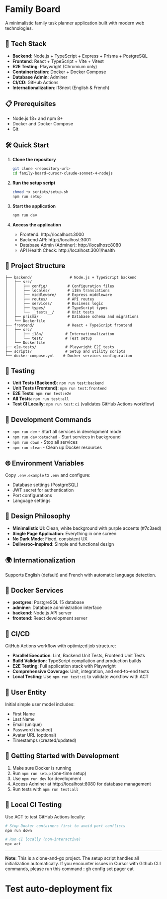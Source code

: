 # Family Board

A minimalistic family task planner application built with modern web technologies.

## 🚀 Tech Stack

- **Backend**: Node.js + TypeScript + Express + Prisma + PostgreSQL
- **Frontend**: React + TypeScript + Vite + Vitest
- **E2E Testing**: Playwright (Chromium only)
- **Containerization**: Docker + Docker Compose
- **Database Admin**: Adminer
- **CI/CD**: GitHub Actions
- **Internationalization**: i18next (English & French)

## 📋 Prerequisites

- Node.js 18+ and npm 8+
- Docker and Docker Compose
- Git

## 🛠️ Quick Start

1. **Clone the repository**
   ```bash
   git clone <repository-url>
   cd family-board-cursor-claude-sonnet-4-nodejs
   ```

2. **Run the setup script**
   ```bash
   chmod +x scripts/setup.sh
   npm run setup
   ```

3. **Start the application**
   ```bash
   npm run dev
   ```

4. **Access the application**
   - Frontend: http://localhost:3000
   - Backend API: http://localhost:3001
   - Database Admin (Adminer): http://localhost:8080
   - API Health Check: http://localhost:3001/health

## 📁 Project Structure

```
├── backend/                 # Node.js + TypeScript backend
│   ├── src/
│   │   ├── config/         # Configuration files
│   │   ├── locales/        # i18n translations
│   │   ├── middleware/     # Express middleware
│   │   ├── routes/         # API routes
│   │   ├── services/       # Business logic
│   │   ├── types/          # TypeScript types
│   │   └── __tests__/      # Unit tests
│   ├── prisma/             # Database schema and migrations
│   └── Dockerfile
├── frontend/               # React + TypeScript frontend
│   ├── src/
│   │   ├── i18n/          # Internationalization
│   │   └── test/          # Test setup
│   └── Dockerfile
├── e2e-tests/             # Playwright E2E tests
├── scripts/               # Setup and utility scripts
└── docker-compose.yml    # Docker services configuration
```

## 🧪 Testing

- **Unit Tests (Backend)**: `npm run test:backend`
- **Unit Tests (Frontend)**: `npm run test:frontend`
- **E2E Tests**: `npm run test:e2e`
- **All Tests**: `npm run test:all`
- **Test CI Locally**: `npm run test:ci` (validates GitHub Actions workflow)

## 🔧 Development Commands

- `npm run dev` - Start all services in development mode
- `npm run dev:detached` - Start services in background
- `npm run down` - Stop all services
- `npm run clean` - Clean up Docker resources

## 🌐 Environment Variables

Copy `.env.example` to `.env` and configure:

- Database settings (PostgreSQL)
- JWT secret for authentication
- Port configurations
- Language settings

## 🎨 Design Philosophy

- **Minimalistic UI**: Clean, white background with purple accents (#7c3aed)
- **Single Page Application**: Everything in one screen
- **No Dark Mode**: Fixed, consistent UX
- **Deliveroo-inspired**: Simple and functional design

## 🌍 Internationalization

Supports English (default) and French with automatic language detection.

## 🐳 Docker Services

- **postgres**: PostgreSQL 15 database
- **adminer**: Database administration interface
- **backend**: Node.js API server
- **frontend**: React development server

## 🔄 CI/CD

GitHub Actions workflow with optimized job structure:
- **Parallel Execution**: Lint, Backend Unit Tests, Frontend Unit Tests
- **Build Validation**: TypeScript compilation and production builds
- **E2E Testing**: Full application stack with Playwright
- **Comprehensive Coverage**: Unit, integration, and end-to-end tests
- **Local Testing**: Use `npm run test:ci` to validate workflow with ACT

## 📝 User Entity

Initial simple user model includes:
- First Name
- Last Name
- Email (unique)
- Password (hashed)
- Avatar URL (optional)
- Timestamps (created/updated)

## 🚦 Getting Started with Development

1. Make sure Docker is running
2. Run `npm run setup` (one-time setup)
3. Use `npm run dev` for development
4. Access Adminer at http://localhost:8080 for database management
5. Run tests with `npm run test:all`

## 🔧 Local CI Testing

Use ACT to test GitHub Actions locally:
```bash
# Stop Docker containers first to avoid port conflicts
npm run down

# Run CI locally (non-interactive)
npx act
```

---

**Note**: This is a clone-and-go project. The setup script handles all initialization automatically. If you encounter issues in Cursor with Github CLI commands, please run this command : gh config set pager cat
# Test auto-deployment fix
